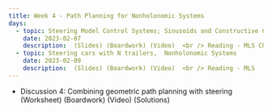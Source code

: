 ```yaml
---
title: Week 4 - Path Planning for Nonholonomic Systems
days:
  - topic: Steering Model Control Systems; Sinusoids and Constructive Controllability
    date: 2023-02-07
    description:  (Slides) (Boardwork) (Video)  <br /> Reading - MLS Chapter 8
  - topic: Steering cars with N trailers,  Nonholonomic Systems
    date: 2023-02-09
    description:  (Slides) (Boardwork) (Video)  <br /> Reading - MLS
---
```


- Discussion 4: Combining geometric path planning with steering (Worksheet) (Boardwork) (Video) (Solutions)

